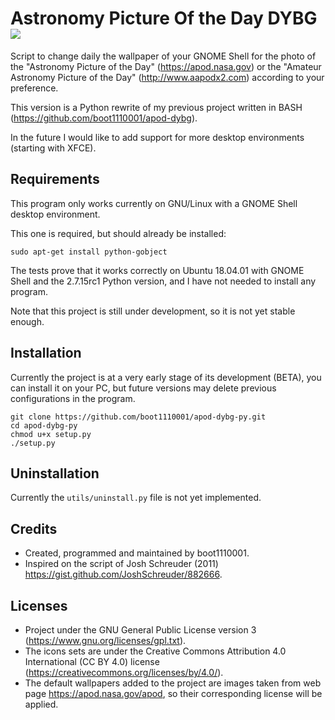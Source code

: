 
# Astronomy Picture Of the Day DYBG ![](https://raw.githubusercontent.com/boot1110001/apod-dybg-py/master/media/icons/32x32/apod-dybg-py.png)
Script to change daily the wallpaper of your GNOME Shell for the photo of the "Astronomy Picture of the Day" (https://apod.nasa.gov) or the "Amateur Astronomy Picture of the Day" (http://www.aapodx2.com) according to your preference.

This version is a Python rewrite of my previous project written in BASH (https://github.com/boot1110001/apod-dybg).

In the future I would like to add support for more desktop environments (starting with XFCE).

## Requirements
This program only works currently on GNU/Linux with a GNOME Shell desktop environment.

This one is required, but should already be installed:

```
sudo apt-get install python-gobject
```

The tests prove that it works correctly on Ubuntu 18.04.01 with GNOME Shell and the 2.7.15rc1 Python version, and I have not needed to install any program.

Note that this project is still under development, so it is not yet stable enough.

## Installation
Currently the project is at a very early stage of its development (BETA), you can install it on your PC, but future versions may delete previous configurations in the program.

```
git clone https://github.com/boot1110001/apod-dybg-py.git
cd apod-dybg-py
chmod u+x setup.py
./setup.py
```

## Uninstallation
Currently the ```utils/uninstall.py``` file is not yet implemented.

## Credits

- Created, programmed and maintained by boot1110001.
- Inspired on the script of Josh Schreuder (2011) https://gist.github.com/JoshSchreuder/882666.

## Licenses

- Project under the GNU General Public License version 3 (https://www.gnu.org/licenses/gpl.txt).
- The icons sets are under the Creative Commons Attribution 4.0 International (CC BY 4.0) license (https://creativecommons.org/licenses/by/4.0/).
- The default wallpapers added to the project are images taken from web page https://apod.nasa.gov/apod, so their corresponding license will be applied.
